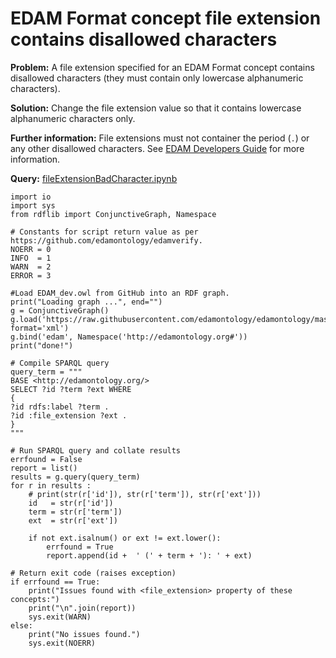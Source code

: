 # EDAM Format concept file extension contains disallowed characters

**Problem:** A file extension specified for an EDAM Format concept contains disallowed characters (they must contain only lowercase alphanumeric characters).

**Solution:** Change the file extension value so that it contains lowercase alphanumeric characters only.

**Further information:** File extensions must not container the period (```.```) or any other disallowed characters. See [EDAM Developers Guide](https://edamontologydocs.readthedocs.io/en/latest/developers_guide.html#optional-attributes) for more information.


**Query:** [fileExtensionBadCharacter.ipynb](https://github.com/edamontology/edamverify/blob/master/queries/fileExtensionBadCharacter.ipynb)

```
import io
import sys
from rdflib import ConjunctiveGraph, Namespace

# Constants for script return value as per https://github.com/edamontology/edamverify.
NOERR = 0
INFO  = 1
WARN  = 2
ERROR = 3

#Load EDAM_dev.owl from GitHub into an RDF graph.
print("Loading graph ...", end="")
g = ConjunctiveGraph()
g.load('https://raw.githubusercontent.com/edamontology/edamontology/master/EDAM_dev.owl', format='xml')
g.bind('edam', Namespace('http://edamontology.org#'))
print("done!")

# Compile SPARQL query
query_term = """
BASE <http://edamontology.org/>
SELECT ?id ?term ?ext WHERE
{
?id rdfs:label ?term .
?id :file_extension ?ext .
}
"""

# Run SPARQL query and collate results
errfound = False    
report = list()
results = g.query(query_term)
for r in results :
    # print(str(r['id']), str(r['term']), str(r['ext']))
    id   = str(r['id'])
    term = str(r['term']) 
    ext  = str(r['ext'])

    if not ext.isalnum() or ext != ext.lower(): 
        errfound = True
        report.append(id +  ' (' + term + '): ' + ext)

# Return exit code (raises exception) 
if errfound == True:
    print("Issues found with <file_extension> property of these concepts:")
    print("\n".join(report))
    sys.exit(WARN)
else:
    print("No issues found.")
    sys.exit(NOERR)
```

